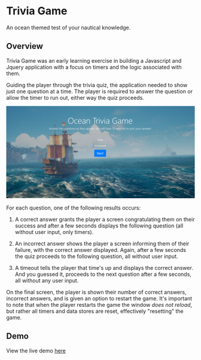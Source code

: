 # Trivia Game
An ocean themed test of your nautical knowledge.

## Overview 
Trivia Game was an early learning exercise in building a Javascript and Jquery application with a focus on timers and the logic associated with them. 

Guiding the player through the trivia quiz, the application needed to show just one question at a time. The player is required to answer the question or allow the timer to run out, either way the quiz proceeds.

![Screenshot](/assets/images/screen.png?raw=true "Screenshot")

For each question, one of the following results occurs:

1. A correct answer grants the player a screen congratulating them on their success and after a few seconds displays the following question (all without user input, only timers).

2. An incorrect answer shows the player a screen informing them of their failure, with the correct answer displayed. Again, after a few seconds the quiz proceeds to the following question, all without user input.

3. A timeout tells the player that time's up and displays the correct answer. And you guessed it, proceeds to the next question after a few seconds, all without any user input.

On the final screen, the player is shown their number of correct answers, incorrect answers, and is given an option to restart the game. It's important to note that when the player restarts the game the window *does not reload*, but rather all timers and data stores are reset, effectively "resetting" the game.

## Demo
View the live demo [here](http://www.joshyager.com/TriviaGame/)
